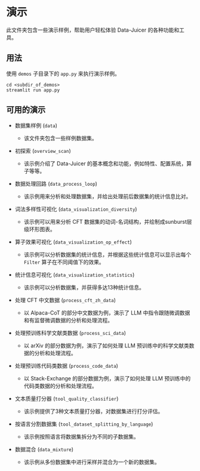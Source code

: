 # 演示

此文件夹包含一些演示样例，帮助用户轻松体验 Data-Juicer 的各种功能和工具。

## 用法

使用 `demos` 子目录下的 `app.py` 来执行演示样例。

```shell
cd <subdir_of_demos>
streamlit run app.py
```

## 可用的演示

- 数据集样例 (`data`)
  - 该文件夹包含一些样例数据集。

- 初探索 (`overview_scan`)
  - 该示例介绍了 Data-Juicer 的基本概念和功能，例如特性、配置系统，算子等等。

- 数据处理回路 (`data_process_loop`)
  - 该示例用来分析和处理数据集，并给出处理前后数据集的统计信息比对。

- 词法多样性可视化 (`data_visualization_diversity`)
  - 该示例可以用来分析 CFT 数据集的动词-名词结构，并绘制成sunburst层级环形图表。

- 算子效果可视化 (`data_visualization_op_effect`)
  - 该示例可以分析数据集的统计信息，并根据这些统计信息可以显示出每个 `Filter` 算子在不同阈值下的效果。

- 统计信息可视化 (`data_visualization_statistics`)
  - 该示例可以分析数据集，并获得多达13种统计信息。

- 处理 CFT 中文数据 (`process_cft_zh_data`)
  - 以 Alpaca-CoT 的部分中文数据为例，演示了 LLM 中指令跟随微调数据和有监督微调数据的分析和处理流程。

- 处理预训练科学文献类数据 (`process_sci_data`)
  - 以 arXiv 的部分数据为例，演示了如何处理 LLM 预训练中的科学文献类数据的分析和处理流程。

- 处理预训练代码类数据 (`process_code_data`)
  - 以 Stack-Exchange 的部分数据为例，演示了如何处理 LLM 预训练中的代码类数据的分析和处理流程。

- 文本质量打分器 (`tool_quality_classifier`)
  - 该示例提供了3种文本质量打分器，对数据集进行打分评估。

- 按语言分割数据集 (`tool_dataset_splitting_by_language`)
  - 该示例按照语言将数据集拆分为不同的子数据集。

- 数据混合 (`data_mixture`)
  - 该示例从多份数据集中进行采样并混合为一个新的数据集。